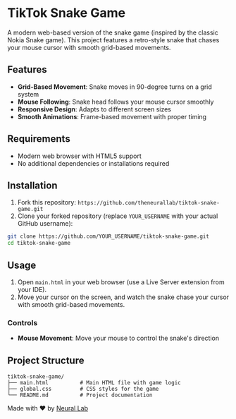 # TikTok Snake Game

A modern web-based version of the snake game (inspired by the classic Nokia Snake game). This project features a retro-style snake that chases your mouse cursor with smooth grid-based movements.

## Features

- **Grid-Based Movement**: Snake moves in 90-degree turns on a grid system
- **Mouse Following**: Snake head follows your mouse cursor smoothly
- **Responsive Design**: Adapts to different screen sizes
- **Smooth Animations**: Frame-based movement with proper timing

## Requirements

- Modern web browser with HTML5 support
- No additional dependencies or installations required

## Installation

1. Fork this repository: `https://github.com/theneurallab/tiktok-snake-game.git`
2. Clone your forked repository (replace `YOUR_USERNAME` with your actual GitHub username):

```bash
git clone https://github.com/YOUR_USERNAME/tiktok-snake-game.git
cd tiktok-snake-game
```

## Usage

1. Open `main.html` in your web browser (use a Live Server extension from your IDE).
2. Move your cursor on the screen, and watch the snake chase your cursor with smooth grid-based movements.

### Controls

- **Mouse Movement**: Move your mouse to control the snake's direction

## Project Structure

```
tiktok-snake-game/
├── main.html          # Main HTML file with game logic
├── global.css         # CSS styles for the game
└── README.md          # Project documentation
```

Made with ❤️ by [Neural Lab](https://theneurallab.com)
